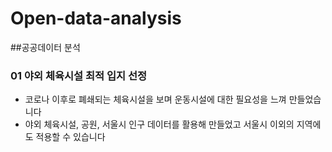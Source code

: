 # Open-data-analysis
##공공데이터 분석

### 01 야외 체육시설 최적 입지 선정
+ 코로나 이후로 폐쇄되는 체육시설을 보며 운동시설에 대한 필요성을 느껴 만들었습니다
+ 야외 체육시설, 공원, 서울시 인구 데이터를 활용해 만들었고 서울시 이외의 지역에도 적용할 수 있습니다


